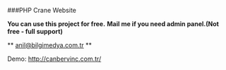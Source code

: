 ###PHP Crane Website


**You can use this project for free.**
**Mail me if you need admin panel.(Not free - full support)**


** anil@bilgimedya.com.tr **

Demo: http://canbervinc.com.tr/
